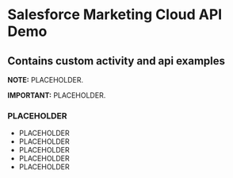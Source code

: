 # Salesforce Marketing Cloud API Demo
## Contains custom activity and api examples

**NOTE:** PLACEHOLDER.

**IMPORTANT:** PLACEHOLDER. 

### PLACEHOLDER

* PLACEHOLDER
* PLACEHOLDER
* PLACEHOLDER
* PLACEHOLDER
* PLACEHOLDER

